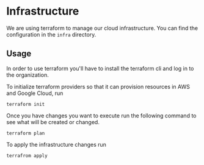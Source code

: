# Infrastructure

We are using terraform to manage our cloud infrastructure. You can find the configuration in the `infra` directory.

## Usage

In order to use terraform you'll have to install the terraform cli and log in to the organization.

To initialize terraform providers so that it can provision resources in AWS and Google Cloud, run

```
terraform init
```

Once you have changes you want to execute run the following command to see what will be created or changed.

```
terraform plan
```

To apply the infrastructure changes run

```
terrafrom apply
```
